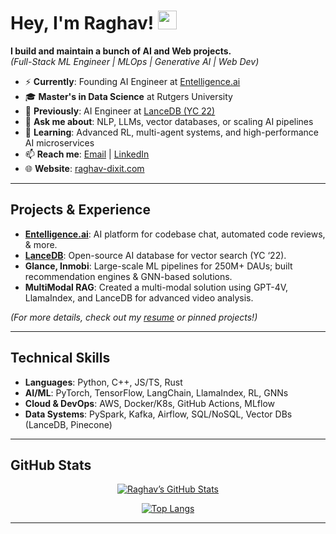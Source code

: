 <!-- Replace "raghavdixit99" everywhere with your actual username -->

# Hey, I'm Raghav! <img src="https://media.giphy.com/media/hvRJCLFzcasrR4ia7z/giphy.gif" width="30px">

**I build and maintain a bunch of AI and Web projects.**  
*(Full-Stack ML Engineer | MLOps | Generative AI | Web Dev)*

- ⚡ **Currently**: Founding AI Engineer at [Entelligence.ai](https://entelligence.ai)
- 🎓 **Master's in Data Science** at Rutgers University
- 🏫 **Previously**: AI Engineer at [LanceDB (YC 22)](https://github.com/lancedb)
- 💬 **Ask me about**: NLP, LLMs, vector databases, or scaling AI pipelines
- 🌱 **Learning**: Advanced RL, multi-agent systems, and high-performance AI microservices
- 📫 **Reach me**: [Email](mailto:dixitraghav99@gmail.com) | [LinkedIn](https://linkedin.com/in/raghav-dixit)
- 🌐 **Website**: [raghav-dixit.com](https://raghav-dixit.com/)

---

## Projects & Experience

- **[Entelligence.ai](https://entelligence.ai)**: AI platform for codebase chat, automated code reviews, & more.
- **[LanceDB](https://github.com/lancedb)**: Open-source AI database for vector search (YC ‘22).
- **Glance, Inmobi**: Large-scale ML pipelines for 250M+ DAUs; built recommendation engines & GNN-based solutions.
- **MultiModal RAG**: Created a multi-modal solution using GPT-4V, LlamaIndex, and LanceDB for advanced video analysis.

*(For more details, check out my [resume](https://github.com/raghavdixit99/raghavdixit99/blob/main/Raghav_latest_resume_full.pdf) or pinned projects!)*

---

## Technical Skills

- **Languages**: Python, C++, JS/TS, Rust
- **AI/ML**: PyTorch, TensorFlow, LangChain, LlamaIndex, RL, GNNs
- **Cloud & DevOps**: AWS, Docker/K8s, GitHub Actions, MLflow
- **Data Systems**: PySpark, Kafka, Airflow, SQL/NoSQL, Vector DBs (LanceDB, Pinecone)

---

## GitHub Stats

<div align="center">
  
[![Raghav’s GitHub Stats](https://github-readme-stats.vercel.app/api?username=raghavdixit99&show_icons=true&theme=dark)](https://github.com/anuraghazra/github-readme-stats)
  
[![Top Langs](https://github-readme-stats.vercel.app/api/top-langs/?username=raghavdixit99&layout=compact&theme=dark)](https://github.com/anuraghazra/github-readme-stats)

</div>

---
